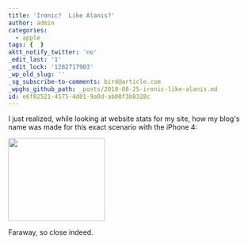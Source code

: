```yaml
---
title: 'Ironic?  Like Alanis?'
author: admin
categories:
  - apple
tags: {  }
aktt_notify_twitter: 'no'
_edit_last: '1'
_edit_lock: '1282717903'
_wp_old_slug: ''
_sg_subscribe-to-comments: bird@article.com
_wpghs_github_path: _posts/2010-08-25-ironic-like-alanis.md
id: e6f02521-4575-4d01-9a0d-ab00f3b8328c
---
```

<p>I just realized, while looking at website stats for my site, how my blog's name was made for this exact scenario with the iPhone 4:</p>
<p><img src="https://chrisenns.com/wp-content/uploads/2010/08/keywords.png" alt="" title="Faraway So Close" width="195" height="168" class="aligncenter size-full wp-image-13264" /></p>
<p>Faraway, so close indeed.</p>

